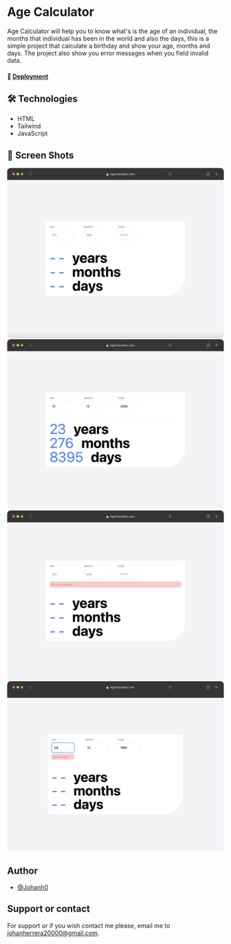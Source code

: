 # Age Calculator

Age Calculator will help you to know what's is the age of an individual, the months that individual has been in the world and also the days, this is a simple project that calculate a birthday and show your age, months and days. The project also show you error messages when you field invalid data.

#### 🚀 [Deployment](https://gorgeous-griffin-a813a7.netlify.app/)

## 🛠 Technologies

- HTML
- Tailwind
- JavaScript

## 📸 Screen Shots

![](./assets/screen-1.png)
![](./assets/screen-2.png)
![](./assets/screen-3.png)
![](./assets/screen-4.png)

## Author

- [@Johanh0](https://www.github.com/johanh0)

## Support or contact

For support or if you wish contact me please, email me to [johanherrera20000@gmail.com](mailto:johanherrera20000@gmail.com).
